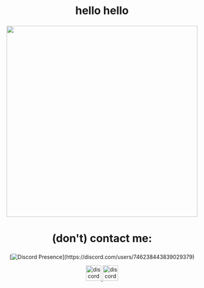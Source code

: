 <h1 align="center">hello hello</h1>

###

<div align="center">
  <img height="500" src="https://i.imgur.com/7UsmuIW.jpeg"  />
</div>

###
<h1 align="center">(don't) contact me:</h1>

###
<div align="center">

[![Discord Presence](https://lanyard-profile-readme.vercel.app/api/746238443839029379?theme=light&bg=809ecf&animated=false&hideDiscrim=true&borderRadius=30px&idleMessage=Probably%20doing%20something%20else...)](https://discord.com/users/746238443839029379)

</div>

<div align="center">
  <a href="https://anilist.co/user/YaaaayPeacePeace" target="_blank">
    <img src="https://i.imgur.com/bgeBE23.png" width="40" height="40" alt="discord logo"  />
  <a href="https://anilist.co/user/YaaaayPeacePeace" target="_blank">
    <img src="https://i.imgur.com/3YOzkaB.png" width="40" height="40" alt="discord logo"  />
  </a>
</div>
